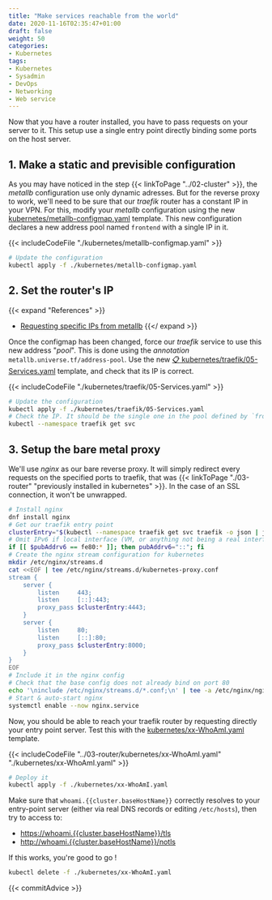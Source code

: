 ```yaml
---
title: "Make services reachable from the world"
date: 2020-11-16T02:35:47+01:00
draft: false
weight: 50
categories:
- Kubernetes
tags:
- Kubernetes
- Sysadmin
- DevOps
- Networking
- Web service
---
```


Now that you have a router installed, you have to pass requests on your server to it. This setup use a single entry point directly binding some ports on the host server.

## 1. Make a static and previsible configuration

As you may have noticed in the step {{< linkToPage "../02-cluster" >}}, the *metallb* configuration use only dynamic adresses. But for the reverse proxy to work, we'll need to be sure that our *traefik* router has a constant IP in your VPN. For this, modify your *metallb* configuration using the new [kubernetes/metallb-configmap.yaml](./kubernetes/metallb-configmap.yaml) template. This new configuration declares a new address pool named `frontend` with a single IP in it.

{{< includeCodeFile "./kubernetes/metallb-configmap.yaml" >}}

```sh
# Update the configuration
kubectl apply -f ./kubernetes/metallb-configmap.yaml
```

## 2. Set the router's IP

{{< expand "References" >}}
* [Requesting specific IPs from metallb](https://metallb.universe.tf/usage/#requesting-specific-ips)
{{</ expand >}}

Once the configmap has been changed, force our *traefik* service to use this new address "*pool*". This is done using the *annotation* `metallb.universe.tf/address-pool`. Use the new [:clipboard: kubernetes/traefik/05-Services.yaml](./kubernetes/traefik/05-Services.yaml) template, and check that its IP is correct.

{{< includeCodeFile "./kubernetes/traefik/05-Services.yaml" >}}

```sh
# Update the configuration
kubectl apply -f ./kubernetes/traefik/05-Services.yaml
# Check the IP. It should be the single one in the pool defined by `frontend` in the metallb configuration
kubectl --namespace traefik get svc 
```

## 3. Setup the bare metal proxy

We'll use *nginx* as our bare reverse proxy. It will simply redirect every requests on the specified ports to traefik, that was {{< linkToPage "./03-router" "previously installed in kubernetes" >}}. In the case of an SSL connection, it won't be unwrapped.

```sh
# Install nginx
dnf install nginx
# Get our traefik entry point
clusterEntry="$(kubectl --namespace traefik get svc traefik -o json | jq --raw-output '.status.loadBalancer.ingress[].ip')"
# Omit IPv6 if local interface (VM, or anything not being a real interface)
if [[ $pubAddrv6 == fe80:* ]]; then pubAddrv6="::"; fi
# Create the nginx stream configuration for kubernetes
mkdir /etc/nginx/streams.d
cat <<EOF | tee /etc/nginx/streams.d/kubernetes-proxy.conf
stream {
    server {
        listen     443;
        listen     [::]:443;
        proxy_pass $clusterEntry:4443;
    }
    server {
        listen     80;
        listen     [::]:80;
        proxy_pass $clusterEntry:8000;
    }
}
EOF
# Include it in the nginx config
# Check that the base config does not already bind on port 80
echo '\ninclude /etc/nginx/streams.d/*.conf;\n' | tee -a /etc/nginx/nginx.conf
# Start & auto-start nginx
systemctl enable --now nginx.service
```

Now, you should be able to reach your traefik router by requesting directly your entry point server. Test this with the [kubernetes/xx-WhoAmI.yaml](../03-router/kubernetes/xx-WhoAmI.yaml) template.

{{< includeCodeFile "../03-router/kubernetes/xx-WhoAmI.yaml" "./kubernetes/xx-WhoAmI.yaml" >}}

```sh
# Deploy it
kubectl apply -f ./kubernetes/xx-WhoAmI.yaml
```

Make sure that `whoami.{{cluster.baseHostName}}` correctly resolves to your entry-point server (either via real DNS records or editing `/etc/hosts`), then try to access to:
* <https://whoami.{{cluster.baseHostName}}/tls>
* <http://whoami.{{cluster.baseHostName}}/notls>

If this works, you're good to go !

```sh
kubectl delete -f ./kubernetes/xx-WhoAmI.yaml
```

{{< commitAdvice >}}
